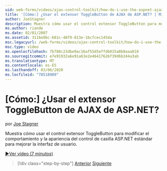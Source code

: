 ```yaml
---
uid: web-forms/videos/ajax-control-toolkit/how-do-i-use-the-aspnet-ajax-togglebutton-extender
title: '[Cómo:] ¿Usar el extensor ToggleButton de AJAX de ASP.NET? | Microsoft Docs'
author: JoeStagner
description: Muestra cómo usar el control extensor ToggleButton para modificar el comportamiento y la apariencia del control CheckBox estándar de ASP.NET para mejorar el usuario...
ms.author: riande
ms.date: 02/01/2007
ms.assetid: 3116e9bc-681c-48f9-813e-1bcfcec145da
msc.legacyurl: /web-forms/videos/ajax-control-toolkit/how-do-i-use-the-aspnet-ajax-togglebutton-extender
msc.type: video
ms.openlocfilehash: 7b708c23dbe9ac16af55d5effdb015a8b0aaa010
ms.sourcegitcommit: e7e91932a6e91a63e2e46417626f39d6b244a3ab
ms.translationtype: MT
ms.contentlocale: es-ES
ms.lasthandoff: 03/06/2020
ms.locfileid: "78518989"
---
```

# <a name="how-do-i-use-the-aspnet-ajax-togglebutton-extender"></a>[Cómo:] ¿Usar el extensor ToggleButton de AJAX de ASP.NET?

por [Joe Stagner](https://github.com/JoeStagner)

Muestra cómo usar el control extensor ToggleButton para modificar el comportamiento y la apariencia del control de casilla ASP.NET estándar para mejorar la interfaz de usuario.

[&#9654;Ver vídeo (7 minutos)](https://channel9.msdn.com/Blogs/ASP-NET-Site-Videos/how-do-i-use-the-aspnet-ajax-togglebutton-extender)

> [!div class="step-by-step"]
> [Anterior](how-do-i-use-the-aspnet-ajax-hovermenu-extender.md)
> [Siguiente](how-do-i-use-the-aspnet-ajax-dropshadow-extender.md)
